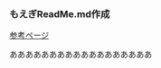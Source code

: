 ### もえぎReadMe.md作成

[参考ページ](https://qiita.com/tbpgr/items/989c6badefff69377da7)

ああああああああああああああああああ



